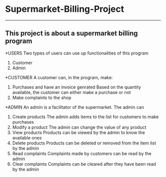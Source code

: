 # Supermarket-Billing-Project
---------------------------------------------------------------------------------------------------
This project is about a supermarket billing program
---------------------------------------------------------------------------------------------------
*USERS
Two types of users can use up functionalities of this program
1. Customer
2. Admin

*CUSTOMER
A customer can, in the program, make:
1. Purchases and have an invoice genrated
   Based on the quantity available, the customer can either make a purchase or not
2. Make complaints to the shop

*ADMIN
An admin is a facilitator of the supermarket. The admin can
1. Create products
   The admin adds items to the list for customers to make purchases
2. Modify a product
   The admin can change the value of any product
3. View products
   Products can be viewed by the admin to know the available ones
4. Delete products
   Products can be deleted or removed from the item list by the admin
5. Read complaints
   Complaints made by customers can be read by the admin
6. Clear complaints 
   Complaints can be cleared after they have been read by the admin
